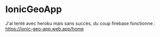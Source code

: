 # IonicGeoApp

J'ai tenté avec heroku mais sans succès, du coup firebase fonctionne : https://ionic-geo-app.web.app/home
